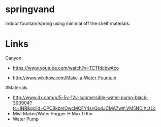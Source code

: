 # springvand
Indoor fountain/spring using minimal off the shelf materials.

# Links
Canyon
* https://www.youtube.com/watch?v=TCTfdcbwAco

* http://www.wikihow.com/Make-a-Water-Fountain

#Materials
* http://www.dx.com/p/5-5v-12v-submersible-water-pump-black-300904?tc=INR&gclid=CPCBkbmOwcMCFY4svQodJCMA7w#.VM5NDlXLfLc
* Mist Maker/Water Fogger H Max 0.6m
* Water Pump
